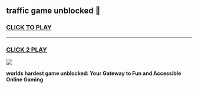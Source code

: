 
## traffic game unblocked 👋
<h3>
<a href="https://premium.freeplayer.one?title=traffic_game_unblocked&ref=13F">CLICK TO PLAY</a></h3>
<hr>

<h3>
<a href="https://premium.freeplayer.one?title=traffic_game_unblocked&ref=13F">CLICK 2 PLAY</a>
  
</h3>

<a href="https://premium.freeplayer.one?title=traffic_game_unblocked&ref=12F/"><img src="https://clearcache.store/games.png"></a>


**worlds hardest game unblocked: Your Gateway to Fun and Accessible Online Gaming**
